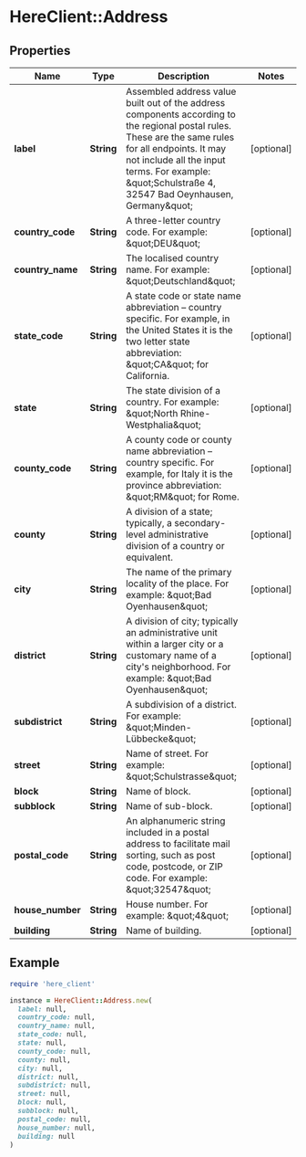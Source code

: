 # HereClient::Address

## Properties

| Name | Type | Description | Notes |
| ---- | ---- | ----------- | ----- |
| **label** | **String** | Assembled address value built out of the address components according to the regional postal rules. These are the same rules for all endpoints. It may not include all the input terms. For example: \&quot;Schulstraße 4, 32547 Bad Oeynhausen, Germany\&quot; | [optional] |
| **country_code** | **String** | A three-letter country code. For example: \&quot;DEU\&quot; | [optional] |
| **country_name** | **String** | The localised country name. For example: \&quot;Deutschland\&quot; | [optional] |
| **state_code** | **String** | A state code or state name abbreviation – country specific. For example, in the United States it is the two letter state abbreviation: \&quot;CA\&quot; for California. | [optional] |
| **state** | **String** | The state division of a country. For example: \&quot;North Rhine-Westphalia\&quot; | [optional] |
| **county_code** | **String** | A county code or county name abbreviation – country specific. For example, for Italy it is the province abbreviation: \&quot;RM\&quot; for Rome. | [optional] |
| **county** | **String** | A division of a state; typically, a secondary-level administrative division of a country or equivalent. | [optional] |
| **city** | **String** | The name of the primary locality of the place. For example: \&quot;Bad Oyenhausen\&quot; | [optional] |
| **district** | **String** | A division of city; typically an administrative unit within a larger city or a customary name of a city&#39;s neighborhood. For example: \&quot;Bad Oyenhausen\&quot; | [optional] |
| **subdistrict** | **String** | A subdivision of a district. For example: \&quot;Minden-Lübbecke\&quot; | [optional] |
| **street** | **String** | Name of street. For example: \&quot;Schulstrasse\&quot; | [optional] |
| **block** | **String** | Name of block. | [optional] |
| **subblock** | **String** | Name of sub-block. | [optional] |
| **postal_code** | **String** | An alphanumeric string included in a postal address to facilitate mail sorting, such as post code, postcode, or ZIP code. For example: \&quot;32547\&quot; | [optional] |
| **house_number** | **String** | House number. For example: \&quot;4\&quot; | [optional] |
| **building** | **String** | Name of building. | [optional] |

## Example

```ruby
require 'here_client'

instance = HereClient::Address.new(
  label: null,
  country_code: null,
  country_name: null,
  state_code: null,
  state: null,
  county_code: null,
  county: null,
  city: null,
  district: null,
  subdistrict: null,
  street: null,
  block: null,
  subblock: null,
  postal_code: null,
  house_number: null,
  building: null
)
```

